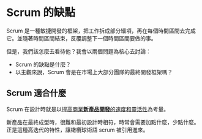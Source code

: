 # Scrum 的缺點

Scrum 是一種敏捷開發的框架，把工作拆成部分細項，再在每個時間區間去完成它。並隨著時間區間結束，反覆調整下一個時間區間要做的事。

但是，我們該怎麼去看待他？我會以兩個問題為核心去討論：

-   Scrum 的缺點是什麼？
-   以主觀來說，Scrum 會是在市場上大部分團隊的最終開發框架嗎？

## Scrum 適合什麼

Scrum 在設計時就是以提[高商業**新產品開發**的速度和靈活性](https://hbr.org/1986/01/the-new-new-product-development-game)為考量。

新產品在最終成型時，很難和最初設計時相符，時常會需要加點什麼，少點什麼。正是這種高迭代的特性，讓橄欖球術語 scrum 被引用進來。
